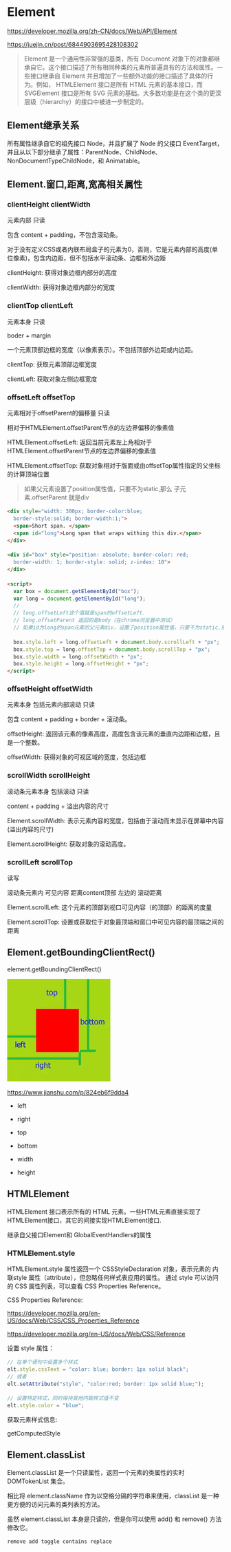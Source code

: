 # Element

<https://developer.mozilla.org/zh-CN/docs/Web/API/Element>

<https://juejin.cn/post/6844903695428108302>

> Element 是一个通用性非常强的基类，所有 Document 对象下的对象都继承自它。这个接口描述了所有相同种类的元素所普遍具有的方法和属性。一些接口继承自 Element 并且增加了一些额外功能的接口描述了具体的行为。例如， HTMLElement 接口是所有 HTML 元素的基本接口，而 SVGElement 接口是所有 SVG 元素的基础。大多数功能是在这个类的更深层级（hierarchy）的接口中被进一步制定的。

## Element继承关系

所有属性继承自它的祖先接口 Node，并且扩展了 Node 的父接口 EventTarget，并且从以下部分继承了属性：ParentNode、ChildNode、NonDocumentTypeChildNode，和 Animatable。

## Element.窗口,距离,宽高相关属性

### clientHeight clientWidth

元素内部 只读

包含 content + padding，不包含滚动条。

对于没有定义CSS或者内联布局盒子的元素为0，否则，它是元素内部的高度(单位像素)，包含内边距，但不包括水平滚动条、边框和外边距

clientHeight: 获得对象边框内部分的高度

clientWidth: 获得对象边框内部分的宽度

### clientTop clientLeft

元素本身 只读

boder + margin

一个元素顶部边框的宽度（以像素表示）。不包括顶部外边距或内边距。

clientTop: 获取元素顶部边框宽度

clientLeft: 获取对象左侧边框宽度

### offsetLeft offsetTop

元素相对于offsetParent的偏移量 只读

相对于HTMLElement.offsetParent节点的左边界偏移的像素值

HTMLElement.offsetLeft: 返回当前元素左上角相对于HTMLElement.offsetParent节点的左边界偏移的像素值

HTMLElement.offsetTop: 获取对象相对于版面或由offsetTop属性指定的父坐标的计算顶端位置

> 如果父元素设置了position属性值，只要不为static,那么 子元素.offsetParent 就是div

```html
<div style="width: 300px; border-color:blue;
  border-style:solid; border-width:1;">
  <span>Short span. </span>
  <span id="long">Long span that wraps withing this div.</span>
</div>

<div id="box" style="position: absolute; border-color: red;
  border-width: 1; border-style: solid; z-index: 10">
</div>

<script>
  var box = document.getElementById("box");
  var long = document.getElementById("long");
  //
  // long.offsetLeft这个值就是span的offsetLeft.
  // long.offsetParent 返回的是body（在chrome浏览器中测试）
  // 如果id为long的span元素的父元素div，设置了position属性值，只要不为static,那么long.offsetParent就是div

  box.style.left = long.offsetLeft + document.body.scrollLeft + "px";
  box.style.top = long.offsetTop + document.body.scrollTop + "px";
  box.style.width = long.offsetWidth + "px";
  box.style.height = long.offsetHeight + "px";
</script>
```

### offsetHeight offsetWidth

元素本身 包括元素内部滚动 只读

包含 content + padding + border + 滚动条。

offsetHeight: 返回该元素的像素高度，高度包含该元素的垂直内边距和边框，且是一个整数。

offsetWidth: 获得对象的可视区域的宽度，包括边框

### scrollWidth scrollHeight

滚动条元素本身 包括滚动 只读

content + padding + 溢出内容的尺寸

Element.scrollWidth: 表示元素内容的宽度，包括由于滚动而未显示在屏幕中内容(溢出内容的尺寸)

Element.scrollHeight: 获取对象的滚动高度。

### scrollLeft scrollTop

读写

滚动条元素内 可见内容 距离content顶部 左边的 滚动距离

Element.scrollLeft: 这个元素的顶部到视口可见内容（的顶部）的距离的度量

Element.scrollTop: 设置或获取位于对象最顶端和窗口中可见内容的最顶端之间的距离

## Element.getBoundingClientRect()

element.getBoundingClientRect()

![](./getboundingclientrect.jpg)

<https://www.jianshu.com/p/824eb6f9dda4>

- left

- right

- top

- bottom

- width

- height

## HTMLElement

HTMLElement 接口表示所有的 HTML 元素。一些HTML元素直接实现了HTMLElement接口，其它的间接实现HTMLElement接口.

继承自父接口Element和 GlobalEventHandlers的属性  

### HTMLElement.style

HTMLElement.style 属性返回一个 CSSStyleDeclaration 对象，表示元素的 内联style 属性（attribute），但忽略任何样式表应用的属性。 通过 style 可以访问的 CSS 属性列表，可以查看 CSS Properties Reference。

CSS Properties Reference:

<https://developer.mozilla.org/en-US/docs/Web/CSS/CSS_Properties_Reference>

<https://developer.mozilla.org/en-US/docs/Web/CSS/Reference>

设置 style 属性：

```js
// 在单个语句中设置多个样式
elt.style.cssText = "color: blue; border: 1px solid black";
// 或者
elt.setAttribute("style", "color:red; border: 1px solid blue;");

// 设置特定样式，同时保持其他内联样式值不变
elt.style.color = "blue";
```

获取元素样式信息:

getComputedStyle

## Element.classList

Element.classList 是一个只读属性，返回一个元素的类属性的实时 DOMTokenList 集合。

相比将 element.className 作为以空格分隔的字符串来使用，classList 是一种更方便的访问元素的类列表的方法。

虽然 element.classList 本身是只读的，但是你可以使用 add() 和 remove() 方法修改它。

```
remove add toggle contains replace
```
